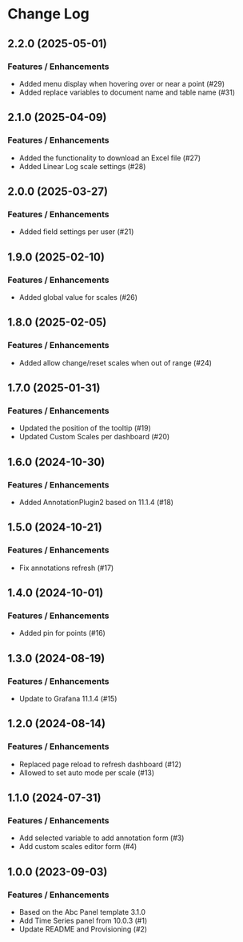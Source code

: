 # Change Log

## 2.2.0 (2025-05-01)

### Features / Enhancements

- Added menu display when hovering over or near a point (#29)
- Added replace variables to document name and table name (#31)

## 2.1.0 (2025-04-09)

### Features / Enhancements

- Added the functionality to download an Excel file (#27)
- Added Linear Log scale settings (#28)

## 2.0.0 (2025-03-27)

### Features / Enhancements

- Added field settings per user (#21)

## 1.9.0 (2025-02-10)

### Features / Enhancements

- Added global value for scales (#26)

## 1.8.0 (2025-02-05)

### Features / Enhancements

- Added allow change/reset scales when out of range (#24)

## 1.7.0 (2025-01-31)

### Features / Enhancements

- Updated the position of the tooltip (#19)
- Updated Custom Scales per dashboard (#20)

## 1.6.0 (2024-10-30)

### Features / Enhancements

- Added AnnotationPlugin2 based on 11.1.4 (#18)

## 1.5.0 (2024-10-21)

### Features / Enhancements

- Fix annotations refresh (#17)

## 1.4.0 (2024-10-01)

### Features / Enhancements

- Added pin for points (#16)

## 1.3.0 (2024-08-19)

### Features / Enhancements

- Update to Grafana 11.1.4 (#15)

## 1.2.0 (2024-08-14)

### Features / Enhancements

- Replaced page reload to refresh dashboard (#12)
- Allowed to set auto mode per scale (#13)

## 1.1.0 (2024-07-31)

### Features / Enhancements

- Add selected variable to add annotation form (#3)
- Add custom scales editor form (#4)

## 1.0.0 (2023-09-03)

### Features / Enhancements

- Based on the Abc Panel template 3.1.0
- Add Time Series panel from 10.0.3 (#1)
- Update README and Provisioning (#2)
